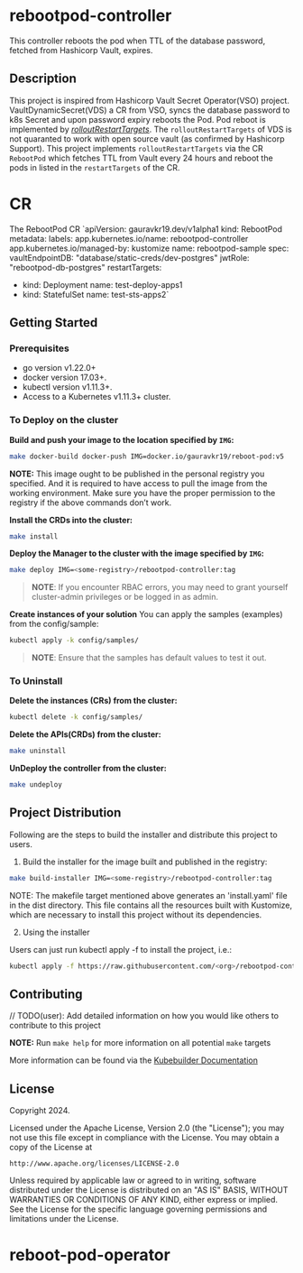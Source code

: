 # rebootpod-controller
This controller reboots the pod when TTL of the database password, fetched from Hashicorp Vault, expires. 

## Description
This project is inspired from Hashicorp Vault Secret Operator(VSO) project. VaultDynamicSecret(VDS) a CR from VSO, syncs the database password to k8s Secret and upon password expiry reboots the Pod. Pod reboot is implemented by [_rolloutRestartTargets_](https://developer.hashicorp.com/vault/docs/platform/k8s/vso/api-reference#rolloutrestarttarget). The `rolloutRestartTargets` of VDS is not quaranted to work with open source vault (as confirmed by Hashicorp Support). This project implements `rolloutRestartTargets` via the CR `RebootPod` which fetches TTL from Vault every 24 hours and reboot the pods in listed in the `restartTargets` of the CR. 

# CR
The RebootPod CR
`apiVersion: gauravkr19.dev/v1alpha1
kind: RebootPod
metadata:
  labels:
    app.kubernetes.io/name: rebootpod-controller
    app.kubernetes.io/managed-by: kustomize
  name: rebootpod-sample
spec:
  vaultEndpointDB: "database/static-creds/dev-postgres"
  jwtRole: "rebootpod-db-postgres"
  restartTargets:
  - kind: Deployment
    name: test-deploy-apps1
  - kind: StatefulSet
    name: test-sts-apps2`
    
## Getting Started

### Prerequisites
- go version v1.22.0+
- docker version 17.03+.
- kubectl version v1.11.3+.
- Access to a Kubernetes v1.11.3+ cluster.

### To Deploy on the cluster
**Build and push your image to the location specified by `IMG`:**

```sh
make docker-build docker-push IMG=docker.io/gauravkr19/reboot-pod:v5
```

**NOTE:** This image ought to be published in the personal registry you specified.
And it is required to have access to pull the image from the working environment.
Make sure you have the proper permission to the registry if the above commands don’t work.

**Install the CRDs into the cluster:**

```sh
make install
```

**Deploy the Manager to the cluster with the image specified by `IMG`:**

```sh
make deploy IMG=<some-registry>/rebootpod-controller:tag
```

> **NOTE**: If you encounter RBAC errors, you may need to grant yourself cluster-admin
privileges or be logged in as admin.

**Create instances of your solution**
You can apply the samples (examples) from the config/sample:

```sh
kubectl apply -k config/samples/
```

>**NOTE**: Ensure that the samples has default values to test it out.

### To Uninstall
**Delete the instances (CRs) from the cluster:**

```sh
kubectl delete -k config/samples/
```

**Delete the APIs(CRDs) from the cluster:**

```sh
make uninstall
```

**UnDeploy the controller from the cluster:**

```sh
make undeploy
```

## Project Distribution

Following are the steps to build the installer and distribute this project to users.

1. Build the installer for the image built and published in the registry:

```sh
make build-installer IMG=<some-registry>/rebootpod-controller:tag
```

NOTE: The makefile target mentioned above generates an 'install.yaml'
file in the dist directory. This file contains all the resources built
with Kustomize, which are necessary to install this project without
its dependencies.

2. Using the installer

Users can just run kubectl apply -f <URL for YAML BUNDLE> to install the project, i.e.:

```sh
kubectl apply -f https://raw.githubusercontent.com/<org>/rebootpod-controller/<tag or branch>/dist/install.yaml
```

## Contributing
// TODO(user): Add detailed information on how you would like others to contribute to this project

**NOTE:** Run `make help` for more information on all potential `make` targets

More information can be found via the [Kubebuilder Documentation](https://book.kubebuilder.io/introduction.html)

## License

Copyright 2024.

Licensed under the Apache License, Version 2.0 (the "License");
you may not use this file except in compliance with the License.
You may obtain a copy of the License at

    http://www.apache.org/licenses/LICENSE-2.0

Unless required by applicable law or agreed to in writing, software
distributed under the License is distributed on an "AS IS" BASIS,
WITHOUT WARRANTIES OR CONDITIONS OF ANY KIND, either express or implied.
See the License for the specific language governing permissions and
limitations under the License.

# reboot-pod-operator
